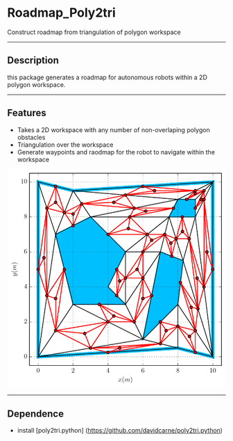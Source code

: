 Roadmap_Poly2tri
========

Construct roadmap from triangulation of polygon workspace

-----
Description
-----
this package generates a roadmap for autonomous robots within a 2D polygon workspace.

-----
Features
-----
* Takes a 2D workspace with any number of non-overlaping polygon obstacles
* Triangulation over the workspace
* Generate waypoints and raodmap for the robot to navigate within the workspace

<p align="center">  
  <img src="https://github.com/MengGuo/Roadmap_Poly2tri/blob/master/data/ws_tri.pdf" width="800"/>
</p>

----
Dependence
----
* install [poly2tri.python] (https://github.com/davidcarne/poly2tri.python)